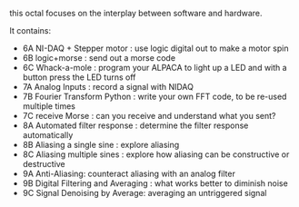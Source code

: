 this octal focuses on the interplay between software and hardware.  

It contains:
- 6A NI-DAQ + Stepper motor : use logic digital out to make a motor spin
- 6B logic+morse : send out a morse code
- 6C Whack-a-mole : program your ALPACA to light up a LED and with a button press the LED turns off
- 7A Analog Inputs : record a signal with NIDAQ
- 7B Fourier Transform Python : write your own FFT code, to be re-used multiple times
- 7C receive Morse : can you receive and understand what you sent?
- 8A Automated filter response : determine the filter response automatically
- 8B Aliasing a single sine : explore aliasing
- 8C Aliasing multiple sines : explore how aliasing can be constructive or destructive
- 9A Anti-Aliasing: counteract aliasing with an analog filter
- 9B Digital Filtering and Averaging : what works better to diminish noise
- 9C Signal Denoising by Average: averaging an untriggered signal 
